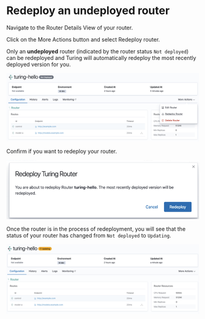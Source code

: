 # Redeploy an undeployed router

Navigate to the Router Details View of your router.

Click on the More Actions button and select Redeploy router. 

Only an **undeployed** router (indicated by the router status `Not deployed`) can be redeployed and Turing will automatically redeploy the most recently deployed version for you.

![](../../.gitbook/assets/redeploy_router.png)

Confirm if you want to redeploy your router.

![](../../.gitbook/assets/redeploy_router_modal.png)

Once the router is in the process of redeployment, you will see that the status of your router has changed from `Not deployed` to `Updating`. 

![](../../.gitbook/assets/updating_router.png)
